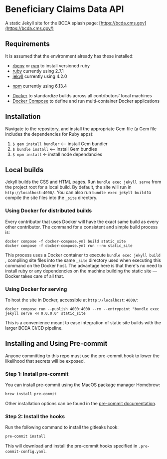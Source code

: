 <!-- Legacy file 2024 --> 

# Beneficiary Claims Data API

A static Jekyll site for the BCDA splash page: [https://bcda.cms.gov](https://bcda.cms.gov/)

## Requirements

It is assumed that the environment already has these installed:

- [rbenv](https://github.com/rbenv/rbenv) or [rvm](https://rvm.io/) to install versioned ruby
- [ruby](https://www.ruby-lang.org/en/) currently using 2.7.1
- [jekyll](https://jekyllrb.com/) currently using 4.2.0

* [npm](https://www.npmjs.com/) currently using 6.13.4

- [Docker](https://docs.docker.com/install/) to standardize builds across all contributors' local machines
- [Docker Compose](https://docs.docker.com/compose/install/) to define and run multi-container Docker applications

## Installation

Navigate to the repository, and install the appropriate Gem file (a Gem file includes the dependencies for Ruby apps):

1. `$ gem install bundler` <— install Gem bundler
2. `$ bundle install` <— install Gem bundles
3. `$ npm install` <- install node dependancies

## Local builds

Jekyll builds the CSS and HTML pages. Run `bundle exec jekyll serve` from the project root for a local build. By default, the site will run in `http://localhost:4000/`. You can also run `bundle exec jekyll build` to compile the site files into the `_site` directory.

### Using Docker for distributed builds

Every contributor that uses Docker will have the exact same build as every other contributor. The command for a consistent and simple build process is:

```
docker compose -f docker-compose.yml build static_site
docker compose -f docker-compose.yml run --rm static_site
```

This process uses a Docker container to execute `bundle exec jekyll build` , compiling site files into the same `_site` directory used when executing this command on the Docker host. The advantage here is that there's no need to install ruby or any dependencies on the machine building the static site — Docker takes care of all that.

### Using Docker for serving

To host the site in Docker, accessible at `http://localhost:4000/`:

```
docker compose run --publish 4000:4000 --rm --entrypoint "bundle exec jekyll serve -H 0.0.0.0" static_site
```

This is a convenience meant to ease integration of static site builds with the larger BCDA CI/CD pipeline.

## Installing and Using Pre-commit

Anyone committing to this repo must use the pre-commit hook to lower the likelihood that secrets will be exposed.

### Step 1: Install pre-commit

You can install pre-commit using the MacOS package manager Homebrew:

```sh
brew install pre-commit
```

Other installation options can be found in the [pre-commit documentation](https://pre-commit.com/#install).

### Step 2: Install the hooks

Run the following command to install the gitleaks hook:

```sh
pre-commit install
```

This will download and install the pre-commit hooks specified in `.pre-commit-config.yaml`.
